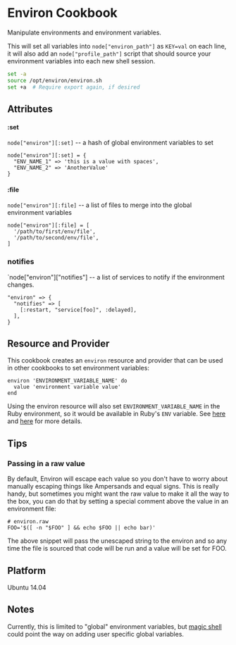 # Environ Cookbook

Manipulate environments and environment variables.

This will set all variables into `node["environ_path"]` as `KEY=val` on each line, it will also add an `node["profile_path"]` script that should source your environment variables into each new shell session.

```sh
set -a
source /opt/environ/environ.sh
set +a  # Require export again, if desired
```


## Attributes

#### :set

`node["environ"][:set]` -- a hash of global environment variables to set

    node["environ"][:set] = {
      "ENV_NAME_1" => 'this is a value with spaces',
      "ENV_NAME_2" => 'AnotherValue'
    }


#### :file

`node["environ"][:file]` -- a list of files to merge into the global environment variables

    node["environ"][:file] = [
      '/path/to/first/env/file',
      '/path/to/second/env/file',
    ]


### notifies

`node["environ"]["notifies"] -- a list of services to notify if the environment changes.

    "environ" => {
      "notifies" => [
        [:restart, "service[foo]", :delayed],
      ],
    }


## Resource and Provider

This cookbook creates an `environ` resource and provider that can be used in other cookbooks to set environment variables:

    environ 'ENVIRONMENT_VARIABLE_NAME' do
      value 'environment variable value'
    end

Using the environ resource will also set `ENVIRONMENT_VARIABLE_NAME` in the Ruby environment, so it would be available in Ruby's `ENV` variable. See [here](https://github.com/customink-webops/magic_shell) and [here](http://stackoverflow.com/questions/6284517/how-can-you-use-a-chef-recipe-to-set-an-environment-variable) for more details.


## Tips

### Passing in a raw value

By default, Environ will escape each value so you don't have to worry about manually escaping things like Ampersands and equal signs. This is really handy, but sometimes you might want the raw value to make it all the way to the box, you can do that by setting a special comment above the value in an environment file:


    # environ.raw
    FOO='$([ -n "$FOO" ] && echo $FOO || echo bar)'

The above snippet will pass the unescaped string to the environ and so any time the file is sourced that code will be run and a value will be set for FOO.


## Platform

Ubuntu 14.04


## Notes

Currently, this is limited to "global" environment variables, but [magic shell](https://github.com/customink-webops/magic_shell) could point the way on adding user specific global variables.

